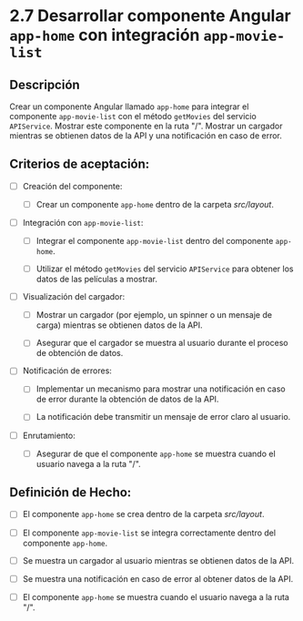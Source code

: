 # 2.7 Desarrollar componente Angular `app-home` con integración `app-movie-list`

## Descripción

Crear un componente Angular llamado `app-home` para integrar el componente `app-movie-list` con el método `getMovies` del servicio `APIService`. Mostrar este componente en la ruta "/". Mostrar un cargador mientras se obtienen datos de la API y una notificación en caso de error.

## Criterios de aceptación:

- [ ] Creación del componente:

    - [ ] Crear un componente `app-home` dentro de la carpeta _src/layout_.

- [ ] Integración con `app-movie-list`:

    - [ ] Integrar el componente `app-movie-list` dentro del componente `app-home`.

    - [ ] Utilizar el método `getMovies` del servicio `APIService` para obtener los datos de las películas a mostrar.

- [ ] Visualización del cargador:

    - [ ] Mostrar un cargador (por ejemplo, un spinner o un mensaje de carga) mientras se obtienen datos de la API.

    - [ ] Asegurar que el cargador se muestra al usuario durante el proceso de obtención de datos.

- [ ] Notificación de errores:

    - [ ] Implementar un mecanismo para mostrar una notificación en caso de error durante la obtención de datos de la API.

    - [ ] La notificación debe transmitir un mensaje de error claro al usuario.

- [ ] Enrutamiento:

    - [ ] Asegurar de que el componente `app-home` se muestra cuando el usuario navega a la ruta "/".

## Definición de Hecho:

- [ ] El componente `app-home` se crea dentro de la carpeta _src/layout_.

- [ ] El componente `app-movie-list` se integra correctamente dentro del componente `app-home`.

- [ ] Se muestra un cargador al usuario mientras se obtienen datos de la API.

- [ ] Se muestra una notificación en caso de error al obtener datos de la API.

- [ ] El componente `app-home` se muestra cuando el usuario navega a la ruta "/".
